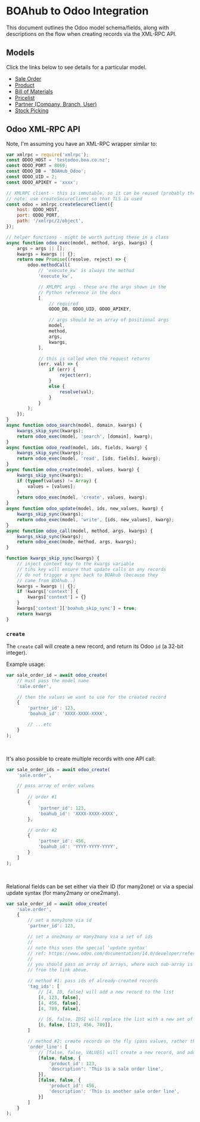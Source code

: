 # BOAhub to Odoo Integration

This document outlines the Odoo model schema/fields, along with descriptions on the flow when creating records via the XML-RPC API.


## Models

Click the links below to see details for a particular model.

 * [Sale Order](models/sale-order.md)
 * [Product](models/sale-order.md)
 * [Bill of Materials](models/mrp-bom.md)
 * [Pricelist](models/product-pricelist.md)
 * [Partner (Company, Branch, User)](models/res-partner.md)
 * [Stock Picking](models/stock-picking.md)


## Odoo XML-RPC API

Note, I'm assuming you have an XML-RPC wrapper similar to:

```javascript
var xmlrpc = require('xmlrpc');
const ODOO_HOST = 'testodoo.boa.co.nz';
const ODOO_PORT = 8069;
const ODOO_DB = 'BOAHub_Odoo';
const ODOO_UID = 2;
const ODOO_APIKEY = 'xxxx';

// XMLRPC client - this is immutable, so it can be reused (probably thread-safe too)
// note: use createSecureClient so that TLS is used
const odoo = xmlrpc.createSecureClient({
    host: ODOO_HOST,
    port: ODOO_PORT,
    path: '/xmlrpc/2/object',
});

// helper functions - might be worth putting these in a class
async function odoo_exec(model, method, args, kwargs) {
    args = args || [];
    kwargs = kwargs || {};
    return new Promise((resolve, reject) => {
        odoo.methodCall(
            // 'execute_kw' is always the method
            'execute_kw',

            // XMLRPC args - these are the args shown in the
            // Python reference in the docs
            [
                // required
                ODOO_DB, ODOO_UID, ODOO_APIKEY,

                // args should be an array of positional args
                model,
                method,
                args,
                kwargs,
            ],

            // this is called when the request returns
            (err, val) => {
                if (err) {
                    reject(err);
                }
                else {
                    resolve(val);
                }
            }
        );
    });
}
async function odoo_search(model, domain, kwargs) {
    kwargs_skip_sync(kwargs);
    return odoo_exec(model, 'search', [domain], kwarg);
}
async function odoo_read(model, ids, fields, kwarg) {
    kwargs_skip_sync(kwargs);
    return odoo_exec(model, 'read', [ids, fields], kwarg);
}
async function odoo_create(model, values, kwarg) {
    kwargs_skip_sync(kwargs);
    if (typeof(values) != Array) {
        values = [values];
    }
    return odoo_exec(model, 'create', values, kwarg);
}
async function odoo_update(model, ids, new_values, kwarg) {
    kwargs_skip_sync(kwargs);
    return odoo_exec(model, 'write', [ids, new_values], kwarg);
}
async function odoo_call(model, method, args, kwargs) {
    kwargs_skip_sync(kwargs);
    return odoo_exec(mode, method, args, kwargs);
}

function kwargs_skip_sync(kwargs) {
    // inject context key to the kwargs variable
    // tihs key will ensure that update calls on any records
    // do not trigger a sync back to BOAhub (because they
    // came from BOAhub..)
    kwargs = kwargs || {};
    if !kwargs['context'] {
        kwargs['context'] = {}
    }
    kwargs['context']['boahub_skip_sync'] = true;
    return kwargs
}
```

### `create`

The `create` call will create a new record, and return its Odoo `id` (a 32-bit integer).

Example usage:
```javascript
var sale_order_id = await odoo_create(
    // must pass the model name
    'sale.order',

    // then the values we want to use for the created record
    {
        'partner_id': 123,
        'boahub_id': 'XXXX-XXXX-XXXX',

        // ...etc
    }
);
```

<br />

It's also possible to create multiple records with one API call:
```javascript
var sale_order_ids = await odoo_create(
    'sale.order',

    // pass array of order values
    [
        // order #1
        {
            'partner_id': 123,
            'boahub_id': 'XXXX-XXXX-XXXX',
        },

        // order #2
        {
            'partner_id': 456,
            'boahub_id': 'YYYY-YYYY-YYYY',
        }
    ]
);
```

<br />

Relational fields can be set either via their ID (for many2one) or via a special update syntax (for many2many or one2many).

```javascript
var sale_order_id = await odoo_create(
    'sale.order',
    {
        // set a many2one via id
        'partner_id': 123,

        // set a one2many or many2many via a set of ids
        //
        // note this uses the special 'update syntax'
        // ref: https://www.odoo.com/documentation/14.0/developer/reference/addons/orm.html#odoo.models.Model.write
        //
        // you should pass an array of arrays, where each sub-array is one of the commands
        // from the link above.

        // method #1: pass ids of already-created records
        'tag_ids': [
            // [4, ID, false] will add a new record to the list
            [4, 123, false],
            [4, 456, false],
            [4, 789, false],

            // [6, false, IDS] will replace the list with a new set of records from `IDS`
            [6, false, [123, 456, 789]],
        ]

        // method #2: create records on the fly (pass values, rather than ids)
        'order_line': [
            // [false, false, VALUES] will create a new record, and add it to the list
            [false, false, {
                'product_id': 123,
                'description': 'This is a sale order line',
            }],
            [false, false, {
                'product_id': 456,
                'description': 'This is another sale order line',
            }]
        ]
    }
);
```